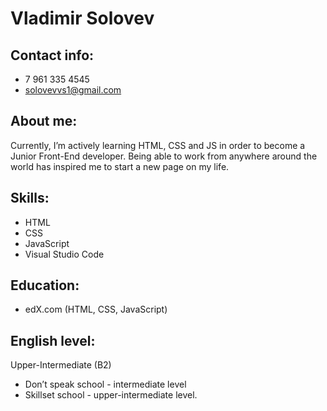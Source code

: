 # Vladimir Solovev

## Contact info:
* 7 961 335 4545
* solovevvs1@gmail.com

## About me:
Currently, I’m actively learning HTML, CSS and JS in order to become a Junior Front-End developer. 
Being able to work from anywhere around the world has inspired me to start a new page on my life.

## Skills:
* HTML
* CSS
* JavaScript
* Visual Studio Code

## Education:
* edX.com (HTML, CSS, JavaScript)

## English level:
Upper-Intermediate (B2)
* Don’t speak school - intermediate level
* Skillset school - upper-intermediate level.
